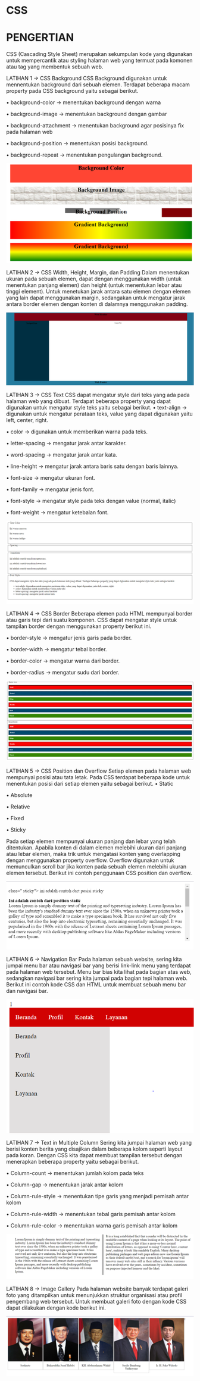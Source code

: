 # CSS
# PENGERTIAN 
CSS (Cascading Style Sheet) merupakan sekumpulan kode yang digunakan untuk mempercantik atau 
styling halaman web yang termuat pada komonen atau tag yang membentuk sebuah web. 

LATIHAN 1
-> CSS Background
CSS Background digunakan untuk mennentukan background dari sebuah elemen.
Terdapat beberapa macam property pada CSS background yaitu sebagai berikut.

•	background-color 
→ menentukan background dengan warna

•	background-image 
→ menentukan background dengan gambar

•	background-attachment 
→ menentukan background agar posisinya fix pada halaman web

•	background-position
→ menentukan posisi background.

•	background-repeat 
→ menentukan pengulangan background.

![Alt Text](https://github.com/inamyrpl28/CSS/blob/master/1.PNG)

LATIHAN 2
-> CSS Width, Height, Margin, dan Padding
Dalam menentukan ukuran pada sebuah elemen, dapat dengan menggunakan width 
(untuk menentukan panjang elemen) dan height (untuk menentukan lebar atau tinggi element). 
Untuk menetukan jarak antara satu elemen dengan elemen yang lain dapat menggunakan margin, 
sedangakan untuk mengatur jarak antara border elemen dengan konten di dalamnya menggunakan padding.

![Alt Text](https://github.com/inamyrpl28/CSS/blob/master/2.PNG)

LATIHAN 3
-> CSS Text
CSS dapat mengatur style dari teks yang ada pada halaman web yang dibuat. Terdapat beberapa property yang dapat
digunakan untuk mengatur style teks yaitu sebagai berikut.
•	text-align 
→ digunakan untuk mengatur perataan teks, value yang dapat digunakan yaitu left, center, right.

•	color 
→ digunakan untuk memberikan warna pada teks.

•	letter-spacing 
→ mengatur jarak antar karakter.

•	word-spacing 
→ mengatur jarak antar kata.

•	line-height
→ mengatur jarak antara baris satu dengan baris lainnya.

•	font-size 
→ mengatur ukuran font.

•	font-family 
→ mengatur jenis font.

•	font-style 
→ mengatur style pada teks dengan value (normal, italic)

•	font-weight 
→ mengatur ketebalan font.

![Alt Text](https://github.com/inamyrpl28/CSS/blob/master/3.PNG)

LATIHAN 4
-> CSS Border
Beberapa elemen pada HTML mempunyai border atau garis tepi dari suatu komponen. 
CSS dapat mengatur style untuk tampilan border dengan menggunakan property berikut ini.

•	border-style 
→ mengatur jenis garis pada border.

•	border-width 
→ mengatur tebal border.

•	border-color 
→ mengatur warna dari border.

•	border-radius 
→ mengatur sudu dari border.

![Alt Text](https://github.com/inamyrpl28/CSS/blob/master/4.PNG)

LATIHAN 5
-> CSS Position dan Overflow
Setiap elemen pada halaman web mempunyai posisi atau tata letak. 
Pada CSS terdapat beberapa kode untuk menentukan posisi dari setiap elemen yaitu sebagai berikut.
•	Static

•	Absolute

•	Relative

• Fixed

•	Sticky

Pada setiap elemen mempunyai ukuran panjang dan lebar yang telah ditentukan.
Apabila konten di dalam elemen melebihi ukuran dari panjang atau lebar elemen, 
maka trik untuk mengatasi konten yang overlapping dengan menggunakan property overflow. 
Overflow digunakan untuk memunculkan scroll bar jika konten pada sebuah elemen melebihi ukuran elemen tersebut. 
Berikut ini contoh penggunaan CSS position dan overflow.

![Alt Text](https://github.com/inamyrpl28/CSS/blob/master/5.PNG)

LATIHAN 6
-> Navigation Bar
Pada halaman sebuah website, sering kita jumpai menu bar atau navigasi bar yang berisi link-link menu yang terdapat pada halaman web tersebut. 
Menu bar bias kita lihat pada bagian atas web, sedangkan navigasi bar sering kita jumpai pada bagian tepi halaman web. Berikut ini contoh kode CSS dan HTML untuk membuat sebuah menu bar dan navigasi bar.

![Alt Text](https://github.com/inamyrpl28/CSS/blob/master/6.PNG)

LATIHAN 7
-> Text in Multiple Column
Sering kita jumpai halaman web yang berisi konten berita yang disajikan dalam beberapa kolom seperti layout pada koran. 
Dengan CSS kita dapat membuat tampilan tersebut dengan menerapkan beberapa property yaitu sebagai berikut.

•	Column-count 
→ menentukan jumlah kolom pada teks

•	Column-gap 
→ menentukan jarak antar kolom

•	Column-rule-style 
→ menentukan tipe garis yang menjadi pemisah antar kolom

•	Column-rule-width 
→ menentukan tebal garis pemisah antar kolom

•	Column-rule-color 
→ menentukan warna garis pemisah antar kolom

![Alt Text](https://github.com/inamyrpl28/CSS/blob/master/7.PNG)

LATIHAN 8
-> Image Gallery
Pada halaman website banyak terdapat galeri foto yang ditampilkan untuk menunjukkan struktur organisasi atau
profil pengembang web tersebut. Untuk membuat galeri foto dengan kode CSS dapat dilakukan dengan kode berikut ini. 

![Alt Text](https://github.com/inamyrpl28/CSS/blob/master/8.PNG)
